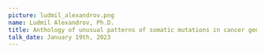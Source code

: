 ```yaml
---
picture: ludmil_alexandrov.png
name: Ludmil Alexandrov, Ph.D.
title: Anthology of unusual patterns of somatic mutations in cancer genomes
talk_date: January 19th, 2023
---
```

